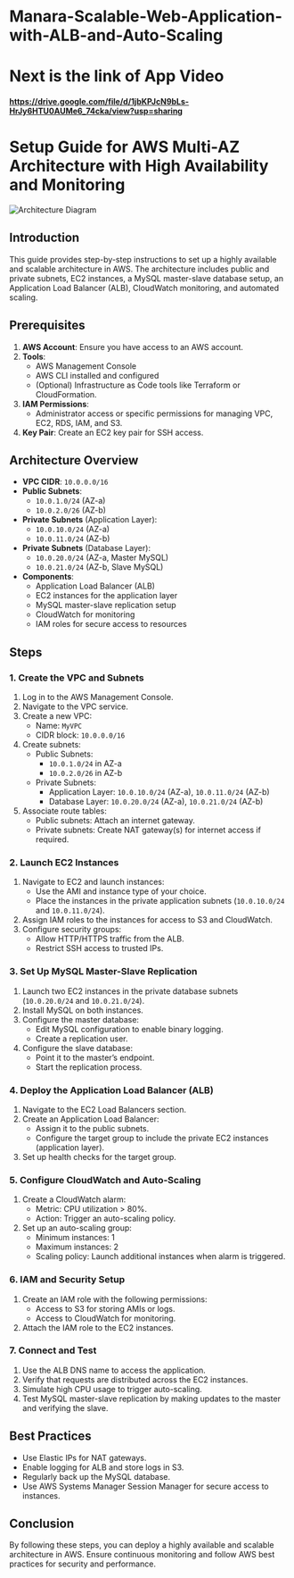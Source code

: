 # Manara-Scalable-Web-Application-with-ALB-and-Auto-Scaling
# Next is the link of App Video
  #### https://drive.google.com/file/d/1jbKPJcN9bLs-HrJy6HTU0AUMe6_74cka/view?usp=sharing


# Setup Guide for AWS Multi-AZ Architecture with High Availability and Monitoring
![Architecture Diagram](manara-project.png)
## Introduction
This guide provides step-by-step instructions to set up a highly available and scalable architecture in AWS. The architecture includes public and private subnets, EC2 instances, a MySQL master-slave database setup, an Application Load Balancer (ALB), CloudWatch monitoring, and automated scaling.

## Prerequisites

1. **AWS Account**: Ensure you have access to an AWS account.
2. **Tools**:
   - AWS Management Console
   - AWS CLI installed and configured
   - (Optional) Infrastructure as Code tools like Terraform or CloudFormation.
3. **IAM Permissions**:
   - Administrator access or specific permissions for managing VPC, EC2, RDS, IAM, and S3.
4. **Key Pair**: Create an EC2 key pair for SSH access.

## Architecture Overview
- **VPC CIDR**: `10.0.0.0/16`
- **Public Subnets**:
  - `10.0.1.0/24` (AZ-a)
  - `10.0.2.0/26` (AZ-b)
- **Private Subnets** (Application Layer):
  - `10.0.10.0/24` (AZ-a)
  - `10.0.11.0/24` (AZ-b)
- **Private Subnets** (Database Layer):
  - `10.0.20.0/24` (AZ-a, Master MySQL)
  - `10.0.21.0/24` (AZ-b, Slave MySQL)
- **Components**:
  - Application Load Balancer (ALB)
  - EC2 instances for the application layer
  - MySQL master-slave replication setup
  - CloudWatch for monitoring
  - IAM roles for secure access to resources

## Steps

### 1. Create the VPC and Subnets
1. Log in to the AWS Management Console.
2. Navigate to the VPC service.
3. Create a new VPC:
   - Name: `MyVPC`
   - CIDR block: `10.0.0.0/16`
4. Create subnets:
   - Public Subnets:
     - `10.0.1.0/24` in AZ-a
     - `10.0.2.0/26` in AZ-b
   - Private Subnets:
     - Application Layer: `10.0.10.0/24` (AZ-a), `10.0.11.0/24` (AZ-b)
     - Database Layer: `10.0.20.0/24` (AZ-a), `10.0.21.0/24` (AZ-b)
5. Associate route tables:
   - Public subnets: Attach an internet gateway.
   - Private subnets: Create NAT gateway(s) for internet access if required.

### 2. Launch EC2 Instances
1. Navigate to EC2 and launch instances:
   - Use the AMI and instance type of your choice.
   - Place the instances in the private application subnets (`10.0.10.0/24` and `10.0.11.0/24`).
2. Assign IAM roles to the instances for access to S3 and CloudWatch.
3. Configure security groups:
   - Allow HTTP/HTTPS traffic from the ALB.
   - Restrict SSH access to trusted IPs.

### 3. Set Up MySQL Master-Slave Replication
1. Launch two EC2 instances in the private database subnets (`10.0.20.0/24` and `10.0.21.0/24`).
2. Install MySQL on both instances.
3. Configure the master database:
   - Edit MySQL configuration to enable binary logging.
   - Create a replication user.
4. Configure the slave database:
   - Point it to the master’s endpoint.
   - Start the replication process.

### 4. Deploy the Application Load Balancer (ALB)
1. Navigate to the EC2 Load Balancers section.
2. Create an Application Load Balancer:
   - Assign it to the public subnets.
   - Configure the target group to include the private EC2 instances (application layer).
3. Set up health checks for the target group.

### 5. Configure CloudWatch and Auto-Scaling
1. Create a CloudWatch alarm:
   - Metric: CPU utilization > 80%.
   - Action: Trigger an auto-scaling policy.
2. Set up an auto-scaling group:
   - Minimum instances: 1
   - Maximum instances: 2
   - Scaling policy: Launch additional instances when alarm is triggered.

### 6. IAM and Security Setup
1. Create an IAM role with the following permissions:
   - Access to S3 for storing AMIs or logs.
   - Access to CloudWatch for monitoring.
2. Attach the IAM role to the EC2 instances.

### 7. Connect and Test
1. Use the ALB DNS name to access the application.
2. Verify that requests are distributed across the EC2 instances.
3. Simulate high CPU usage to trigger auto-scaling.
4. Test MySQL master-slave replication by making updates to the master and verifying the slave.

## Best Practices
- Use Elastic IPs for NAT gateways.
- Enable logging for ALB and store logs in S3.
- Regularly back up the MySQL database.
- Use AWS Systems Manager Session Manager for secure access to instances.

## Conclusion
By following these steps, you can deploy a highly available and scalable architecture in AWS. Ensure continuous monitoring and follow AWS best practices for security and performance.

